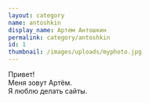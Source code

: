 ```yaml
---
layout: category
name: antoshkin
display_name: Артем Антошкин
permalink: category/antoshkin
id: 1
thumbnail: /images/uploads/myphoto.jpg
---
```

Привет!\
Меня зовут Артём.\
Я люблю делать сайты.